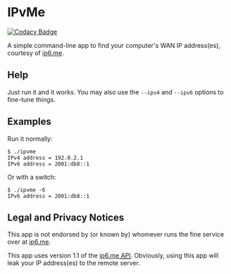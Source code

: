 # IPvMe

[![Codacy Badge](https://api.codacy.com/project/badge/Grade/7d3291a65fc74870948bc9827e822d47)](https://app.codacy.com/gh/rhymeswithmogul/IPvMe-C?utm_source=github.com&utm_medium=referral&utm_content=rhymeswithmogul/IPvMe-C&utm_campaign=Badge_Grade_Settings)

A simple command-line app to find your computer's WAN IP address(es), courtesy of [ip6.me](https://ip6.me).

## Help

Just run it and it works.  You may also use the `--ipv4` and `--ipv6` options to fine-tune things.

## Examples

Run it normally:

```console
$ ./ipvme
IPv4 address = 192.0.2.1
IPv6 address = 2001:db8::1
```

Or with a switch:

```console
$ ./ipvme -6
IPv6 address = 2001:db8::1
```

## Legal and Privacy Notices

This app is not endorsed by (or known by) whomever runs the fine service over at [ip6.me](https://ip6.me).

This app uses version 1.1 of the [ip6.me <abbr title="Application Programming Interface">API</abbr>](https://ip6.me/api/docs/).  Obviously, using this app will leak your IP address(es) to the remote server.